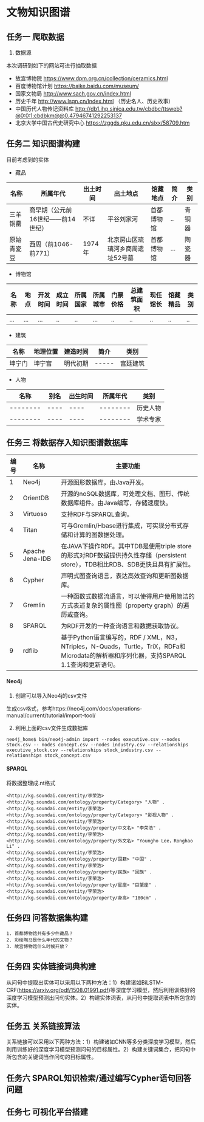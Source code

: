 
# 文物知识图谱

## 任务一 爬取数据
1. 数据源

本次调研到如下的网站可进行抽取数据
 - 故宫博物院 https://www.dpm.org.cn/collection/ceramics.html
 - 百度博物馆计划 https://baike.baidu.com/museum/
 - 国家文物局 http://www.sach.gov.cn/index.html 
 - 历史千年  http://www.lsqn.cn/Index.html （历史名人、历史故事）
 - 中国历代人物传记资料库 http://db1.ihp.sinica.edu.tw/cbdbc/ttsweb?@0:0:1:cbdbkm@@0.47946741292253137 
 - 北京大学中国古代史研究中心 https://zggds.pku.edu.cn/slxx/58709.htm
 
 ## 任务二 知识图谱构建
 目前考虑到的实体
 - 藏品
 
 | 名称 | 所属年代 | 出土时间 | 出土地点 | 馆藏地点 |简介 |类别|
| -------- | ---- | ---- | -------- | ----------- | ----------| ----------|
| 三羊铜罍   | 商早期（公元前16世纪——前14世纪）   | 不详   | 平谷刘家河   | 首都博物馆 |..|青铜器|
| 原始青瓷豆    | 西周（前1046-前771）   | 1974年   | 北京房山区琉璃河乡商周遗址52号墓   |  首都博物馆 |  ... | 陶瓷器|

 - 博物馆
 
  | 名称 | 地点 | 开发时间 | 成立时间 | 所属国家|所属城市|门票价格|总建筑面积|现任馆长|馆藏精品|类别|
  | -------- | ---- | ---- | -------- | ----------- | ----------| -------| --------|-----|---|---|
  |...|...|...|..|..|...|..|..|..|..|..|
 - 建筑
 
  | 名称 | 地理位置 | 建造时间 |简介|类别|
  | --| ---- | ---- | -----|-- | 
  | 坤宁门| 坤宁宫 | 明代初期| -----|宫廷建筑 | 
 - 人物
 
 | 名称 | 别名 | 出生时间 | 所属年代 | 类别|
| -------- | ---- | ---- | -------- | --|
| -------- | ---- | ---- | -------- | 历史人物|
| -------- | ---- | ---- | -------- | 学术专家|
 
 ## 任务三 将数据存入知识图谱数据库
 
 |编号|	名称|	主要功能|
 | --| ---- | ---- |
|1	|Neo4j	|开源图形数据库，由Java开发。|
|2	|OrientDB	|开源的noSQL数据库，可处理文档、图形、传统数据库组件。由Java编写，存储速度快。|
|3	|Virtuoso	|支持RDF与SPARQL查询。|
|4	|Titan	|可与Gremlin/Hbase进行集成，可实现分布式存储和计算的图数据处理。|
|5	|Apache Jena-IDB|	在JAVA下操作RDF。其中TDB是使用triple store的形式对RDF数据提供持久性存储（persistent store），TDB相比RDB、SDB更快且具有扩展性。|
|6	|Cypher|	声明式图查询语言，表达高效查询和更新图数据库。|
|7	|Gremlin|	一种函数式数据流语言，可以使得用户使用简洁的方式表述复杂的属性图（property graph）的遍历或查询。|
|8	|SPARQL|	为RDF开发的一种查询语言和数据获取协议。|
|9	|rdflib|	基于Python语言编写的，RDF / XML，N3，NTriples，N-Quads，Turtle，TriX，RDFa和Microdata的解析器和序列化器，支持SPARQL 1.1查询和更新语句。|

#### Neo4j

1. 创建可以导⼊Neo4j的csv文件

生成csv格式，参考https://neo4j.com/docs/operations-manual/current/tutorial/import-tool/

2. 利用上面的csv文件生成数据库
```
neo4j_home$ bin/neo4j-admin import --nodes executive.csv --nodes stock.csv -- nodes concept.csv --nodes industry.csv --relationships executive_stock.csv --relationships stock_industry.csv -- relationships stock_concept.csv
```
#### SPARQL

将数据整理成.nt格式
```
<http://kg.soundai.com/entity/李荣浩> <http://kg.soundai.com/ontology/property/Category> "人物" .
<http://kg.soundai.com/entity/李荣浩> <http://kg.soundai.com/ontology/property/Category> "影视人物" .
<http://kg.soundai.com/entity/李荣浩> <http://kg.soundai.com/ontology/property/中文名> "李荣浩" .
<http://kg.soundai.com/entity/李荣浩> <http://kg.soundai.com/ontology/property/外文名> "Youngho Lee，Ronghao Li" .
<http://kg.soundai.com/entity/李荣浩> <http://kg.soundai.com/ontology/property/国籍> "中国" .
<http://kg.soundai.com/entity/李荣浩> <http://kg.soundai.com/ontology/property/民族> "回族" .
<http://kg.soundai.com/entity/李荣浩> <http://kg.soundai.com/ontology/property/星座> "巨蟹座" .
<http://kg.soundai.com/entity/李荣浩> <http://kg.soundai.com/ontology/property/身高> "180cm" .
```
## 任务四 问答数据集构建
```
1. 首都博物馆共有多少件藏品？
2. 彩绘陶马是什么年代的文物？
3. 故宫博物馆什么时候开放？

```
 
 ## 任务四 实体链接词典构建
 
 从问句中提取出实体可以采用以下两种方法：1）构建诸如BiLSTM-CRF(https://arxiv.org/pdf/1508.01991.pdf)等深度学习模型，然后利用训练好的深度学习模型预测出问句实体。2）构建实体词表，从问句中提取词表中所包含的实体。
 
 ## 任务五 关系链接算法
 
关系链接可以采用以下两种方法：1）构建诸如CNN等多分类深度学习模型，然后利用训练好的深度学习模型预测问句的目标属性。2）构建关键词集合，把问句中所包含的关键词当作问句的目标属性。
 
 ## 任务六 SPARQL知识检索/通过编写Cypher语句回答问题
 
 ## 任务七 可视化平台搭建
 

